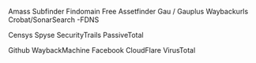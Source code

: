 Amass
Subfinder
Findomain Free
Assetfinder
Gau / Gauplus
Waybackurls
Crobat/SonarSearch -FDNS

Censys
Spyse
SecurityTrails
PassiveTotal

Github
WaybackMachine
Facebook
CloudFlare
VirusTotal